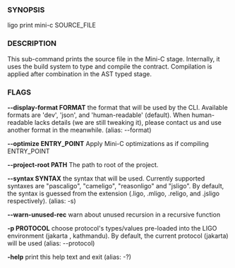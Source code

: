 
### SYNOPSIS
ligo print mini-c SOURCE_FILE

### DESCRIPTION
This sub-command prints the source file in the Mini-C stage. Internally, it uses the build system to type and compile the contract. Compilation is applied after combination in the AST typed stage.

### FLAGS
**--display-format FORMAT**
the format that will be used by the CLI. Available formats are 'dev', 'json', and 'human-readable' (default). When human-readable lacks details (we are still tweaking it), please contact us and use another format in the meanwhile. (alias: --format)

**--optimize ENTRY_POINT**
Apply Mini-C optimizations as if compiling ENTRY_POINT

**--project-root PATH**
The path to root of the project.

**--syntax SYNTAX**
the syntax that will be used. Currently supported syntaxes are "pascaligo", "cameligo", "reasonligo" and "jsligo". By default, the syntax is guessed from the extension (.ligo, .mligo, .religo, and .jsligo respectively). (alias: -s)

**--warn-unused-rec**
warn about unused recursion in a recursive function

**-p PROTOCOL**
choose protocol's types/values pre-loaded into the LIGO environment (jakarta , kathmandu). By default, the current protocol (jakarta) will be used (alias: --protocol)

**-help**
print this help text and exit (alias: -?)


